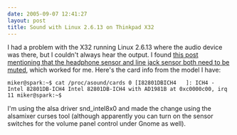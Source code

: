 ```yaml
---
date: 2005-09-07 12:41:27
layout: post
title: Sound with Linux 2.6.13 on Thinkpad X32
---
```


I had a problem with the X32 running Linux 2.6.13 where the audio device was there, but I couldn't always hear the output.  I found [this post mentioning that the headphone sensor and line jack sensor both need to be muted](http://www.ussg.iu.edu/hypermail/linux/kernel/0502.2/0755.html), which worked for me. Here's the card info from the model I have:



`miker@spark:~$ cat /proc/asound/cards
0 [I82801DBICH4   ]: ICH4 - Intel 82801DB-ICH4
                     Intel 82801DB-ICH4 with AD1981B at 0xc0000c00, irq 11
miker@spark:~$`



I'm using the alsa driver snd_intel8x0 and made the change using the alsamixer curses tool (although apparently you can turn on the sensor switches for the volume panel control under Gnome as well).
